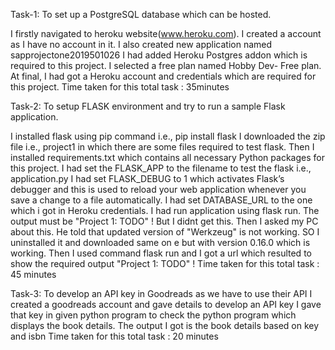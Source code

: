 Task-1: To set up a PostgreSQL database which can be hosted.

I firstly navigated to heroku website(www.heroku.com).
I created a account as I have no account in it.
I also created new application named sapprojectone2019501026
I had added Heroku Postgres addon which is required to this project.
I selected a free plan named Hobby Dev- Free plan.
At final, I had got a Heroku account and credentials which are required for this project.
Time taken for this total task : 35minutes 

Task-2: To setup FLASK environment and try to run a sample Flask application.

I installed flask using pip command i.e., pip install flask
I downloaded the zip file i.e., project1 in which there are some files required to test flask.
Then I installed requirements.txt which contains all necessary Python packages for this project.
I had set the FLASK_APP to the filename to test the flask i.e., application.py
I had set FLASK_DEBUG to 1 which activates Flask’s debugger and this is used to reload your web application whenever you save a change to a file automatically.
I had set DATABASE_URL to the one which i got in Heroku credentials.
I had run application using flask run.
The output must be "Project 1: TODO" !
But I didnt get this. Then I asked my PC about this.
He told that updated version of "Werkzeug" is not working. SO I uninstalled it and downloaded same on e but with version 0.16.0 which is working.
Then I used command flask run and I got a url which resulted to show the required output "Project 1: TODO" !
Time taken for this total task : 45 minutes

Task-3: To develop an API key in Goodreads as we have to use their API
I created a goodreads account and gave details to develop an API key
I gave that key in given python program to check the python program which displays the book details.
The output I got is the book details based on key and isbn
Time taken for this total task : 20 minutes